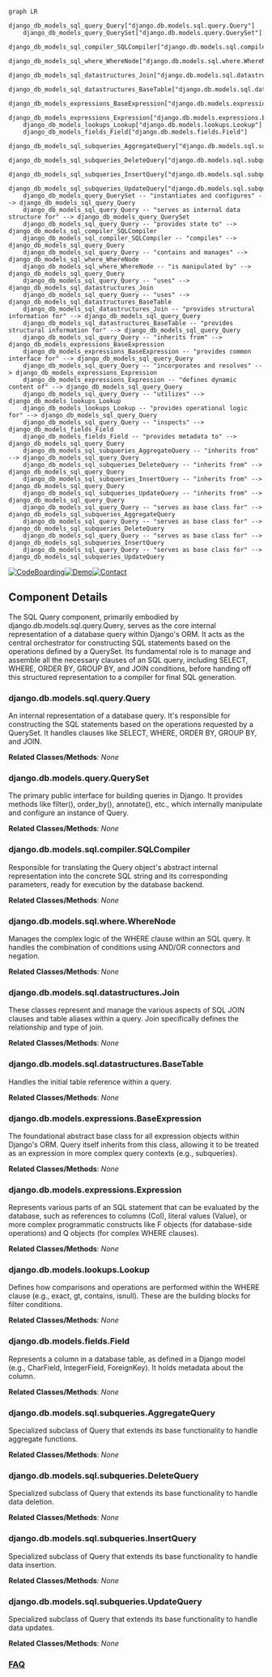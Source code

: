 ```mermaid
graph LR
    django_db_models_sql_query_Query["django.db.models.sql.query.Query"]
    django_db_models_query_QuerySet["django.db.models.query.QuerySet"]
    django_db_models_sql_compiler_SQLCompiler["django.db.models.sql.compiler.SQLCompiler"]
    django_db_models_sql_where_WhereNode["django.db.models.sql.where.WhereNode"]
    django_db_models_sql_datastructures_Join["django.db.models.sql.datastructures.Join"]
    django_db_models_sql_datastructures_BaseTable["django.db.models.sql.datastructures.BaseTable"]
    django_db_models_expressions_BaseExpression["django.db.models.expressions.BaseExpression"]
    django_db_models_expressions_Expression["django.db.models.expressions.Expression"]
    django_db_models_lookups_Lookup["django.db.models.lookups.Lookup"]
    django_db_models_fields_Field["django.db.models.fields.Field"]
    django_db_models_sql_subqueries_AggregateQuery["django.db.models.sql.subqueries.AggregateQuery"]
    django_db_models_sql_subqueries_DeleteQuery["django.db.models.sql.subqueries.DeleteQuery"]
    django_db_models_sql_subqueries_InsertQuery["django.db.models.sql.subqueries.InsertQuery"]
    django_db_models_sql_subqueries_UpdateQuery["django.db.models.sql.subqueries.UpdateQuery"]
    django_db_models_query_QuerySet -- "instantiates and configures" --> django_db_models_sql_query_Query
    django_db_models_sql_query_Query -- "serves as internal data structure for" --> django_db_models_query_QuerySet
    django_db_models_sql_query_Query -- "provides state to" --> django_db_models_sql_compiler_SQLCompiler
    django_db_models_sql_compiler_SQLCompiler -- "compiles" --> django_db_models_sql_query_Query
    django_db_models_sql_query_Query -- "contains and manages" --> django_db_models_sql_where_WhereNode
    django_db_models_sql_where_WhereNode -- "is manipulated by" --> django_db_models_sql_query_Query
    django_db_models_sql_query_Query -- "uses" --> django_db_models_sql_datastructures_Join
    django_db_models_sql_query_Query -- "uses" --> django_db_models_sql_datastructures_BaseTable
    django_db_models_sql_datastructures_Join -- "provides structural information for" --> django_db_models_sql_query_Query
    django_db_models_sql_datastructures_BaseTable -- "provides structural information for" --> django_db_models_sql_query_Query
    django_db_models_sql_query_Query -- "inherits from" --> django_db_models_expressions_BaseExpression
    django_db_models_expressions_BaseExpression -- "provides common interface for" --> django_db_models_sql_query_Query
    django_db_models_sql_query_Query -- "incorporates and resolves" --> django_db_models_expressions_Expression
    django_db_models_expressions_Expression -- "defines dynamic content of" --> django_db_models_sql_query_Query
    django_db_models_sql_query_Query -- "utilizes" --> django_db_models_lookups_Lookup
    django_db_models_lookups_Lookup -- "provides operational logic for" --> django_db_models_sql_query_Query
    django_db_models_sql_query_Query -- "inspects" --> django_db_models_fields_Field
    django_db_models_fields_Field -- "provides metadata to" --> django_db_models_sql_query_Query
    django_db_models_sql_subqueries_AggregateQuery -- "inherits from" --> django_db_models_sql_query_Query
    django_db_models_sql_subqueries_DeleteQuery -- "inherits from" --> django_db_models_sql_query_Query
    django_db_models_sql_subqueries_InsertQuery -- "inherits from" --> django_db_models_sql_query_Query
    django_db_models_sql_subqueries_UpdateQuery -- "inherits from" --> django_db_models_sql_query_Query
    django_db_models_sql_query_Query -- "serves as base class for" --> django_db_models_sql_subqueries_AggregateQuery
    django_db_models_sql_query_Query -- "serves as base class for" --> django_db_models_sql_subqueries_DeleteQuery
    django_db_models_sql_query_Query -- "serves as base class for" --> django_db_models_sql_subqueries_InsertQuery
    django_db_models_sql_query_Query -- "serves as base class for" --> django_db_models_sql_subqueries_UpdateQuery
```
[![CodeBoarding](https://img.shields.io/badge/Generated%20by-CodeBoarding-9cf?style=flat-square)](https://github.com/CodeBoarding/GeneratedOnBoardings)[![Demo](https://img.shields.io/badge/Try%20our-Demo-blue?style=flat-square)](https://www.codeboarding.org/demo)[![Contact](https://img.shields.io/badge/Contact%20us%20-%20contact@codeboarding.org-lightgrey?style=flat-square)](mailto:contact@codeboarding.org)

## Component Details

The SQL Query component, primarily embodied by django.db.models.sql.query.Query, serves as the core internal representation of a database query within Django's ORM. It acts as the central orchestrator for constructing SQL statements based on the operations defined by a QuerySet. Its fundamental role is to manage and assemble all the necessary clauses of an SQL query, including SELECT, WHERE, ORDER BY, GROUP BY, and JOIN conditions, before handing off this structured representation to a compiler for final SQL generation.

### django.db.models.sql.query.Query
An internal representation of a database query. It's responsible for constructing the SQL statements based on the operations requested by a QuerySet. It handles clauses like SELECT, WHERE, ORDER BY, GROUP BY, and JOIN.


**Related Classes/Methods**: _None_

### django.db.models.query.QuerySet
The primary public interface for building queries in Django. It provides methods like filter(), order_by(), annotate(), etc., which internally manipulate and configure an instance of Query.


**Related Classes/Methods**: _None_

### django.db.models.sql.compiler.SQLCompiler
Responsible for translating the Query object's abstract internal representation into the concrete SQL string and its corresponding parameters, ready for execution by the database backend.


**Related Classes/Methods**: _None_

### django.db.models.sql.where.WhereNode
Manages the complex logic of the WHERE clause within an SQL query. It handles the combination of conditions using AND/OR connectors and negation.


**Related Classes/Methods**: _None_

### django.db.models.sql.datastructures.Join
These classes represent and manage the various aspects of SQL JOIN clauses and table aliases within a query. Join specifically defines the relationship and type of join.


**Related Classes/Methods**: _None_

### django.db.models.sql.datastructures.BaseTable
Handles the initial table reference within a query.


**Related Classes/Methods**: _None_

### django.db.models.expressions.BaseExpression
The foundational abstract base class for all expression objects within Django's ORM. Query itself inherits from this class, allowing it to be treated as an expression in more complex query contexts (e.g., subqueries).


**Related Classes/Methods**: _None_

### django.db.models.expressions.Expression
Represents various parts of an SQL statement that can be evaluated by the database, such as references to columns (Col), literal values (Value), or more complex programmatic constructs like F objects (for database-side operations) and Q objects (for complex WHERE clauses).


**Related Classes/Methods**: _None_

### django.db.models.lookups.Lookup
Defines how comparisons and operations are performed within the WHERE clause (e.g., exact, gt, contains, isnull). These are the building blocks for filter conditions.


**Related Classes/Methods**: _None_

### django.db.models.fields.Field
Represents a column in a database table, as defined in a Django model (e.g., CharField, IntegerField, ForeignKey). It holds metadata about the column.


**Related Classes/Methods**: _None_

### django.db.models.sql.subqueries.AggregateQuery
Specialized subclass of Query that extends its base functionality to handle aggregate functions.


**Related Classes/Methods**: _None_

### django.db.models.sql.subqueries.DeleteQuery
Specialized subclass of Query that extends its base functionality to handle data deletion.


**Related Classes/Methods**: _None_

### django.db.models.sql.subqueries.InsertQuery
Specialized subclass of Query that extends its base functionality to handle data insertion.


**Related Classes/Methods**: _None_

### django.db.models.sql.subqueries.UpdateQuery
Specialized subclass of Query that extends its base functionality to handle data updates.


**Related Classes/Methods**: _None_



### [FAQ](https://github.com/CodeBoarding/GeneratedOnBoardings/tree/main?tab=readme-ov-file#faq)